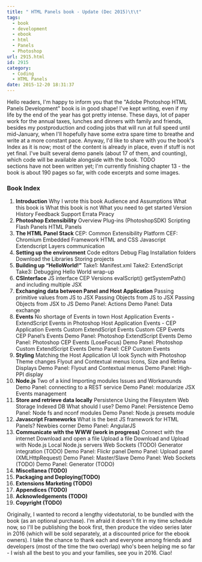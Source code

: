 ```yaml
---
title: " HTML Panels book - Update (Dec 2015)\t\t"
tags:
  - book
  - development
  - ebook
  - html
  - Panels
  - Photoshop
url: 2915.html
id: 2915
category:
  - Coding
  - HTML Panels
date: 2015-12-20 18:31:37
---
```


Hello readers, I'm happy to inform you that the "Adobe Photoshop HTML Panels Development" book is in good shape! I've kept writing, even if my life by the end of the year has got pretty intense. These days, lot of paper work for the annual taxes, lunches and dinners with family and friends, besides my postproduction and coding jobs that will run at full speed until mid-January, when I'll hopefully have some extra spare time to breathe and write at a more constant pace. Anyway, I'd like to share with you the book's Index as it is now; most of the content is already in place, even if stuff is not yet final. I've built several demo panels (about 17 of them, and counting), which code will be available alongside with the book. TODO sections have not been written yet; I'm currently finishing chapter 13 - the book is about 190 pages so far, with code excerpts and some images.

### Book Index

1.  **Introduction** Why I wrote this book Audience and Assumptions What this book is What this book is not What you need to get started Version History Feedback Support Errata Piracy
2.  **Photoshop Extensibility** Overview Plug-ins (PhotoshopSDK) Scripting Flash Panels HTML Panels
3.  **The HTML Panel Stack** CEP: Common Extensibility Platform CEF: Chromium Embedded Framework HTML and CSS Javascript Extendscript Layers communication
4.  **Setting up the environment** Code editors Debug Flag Installation folders Download the Libraries Storing projects
5.  **Building up “HelloWorld!”** Take1: Manifest.xml Take2: ExtendScript Take3: Debugging Hello World wrap-up
6.  **CSInterface** JS interface CEP Versions evalScript() getSystemPath() and including multiple JSX
7.  **Exchanging data between Panel and Host Application** Passing primitive values from JS to JSX Passing Objects from JS to JSX Passing Objects from JSX to JS Demo Panel: Actions Demo Panel: Data exchange
8.  **Events** No shortage of Events in town Host Application Events - ExtendScript Events in Photoshop Host Application Events - CEP Application Events Custom ExtendScript Events Custom CEP Events CEP Panel’s Events Demo Panel: Photoshop ExtendScript Events Demo Panel: Photoshop CEP Events (LoseFocus) Demo Panel: Photoshop Custom ExtendScript Events Demo Panel: CEP Custom Events
9.  **Styling** Matching the Host Application UI look Synch with Photoshop Theme changes Flyout and Contextual menus Icons, Size and Retina Displays Demo Panel: Flyout and Contextual menus Demo Panel: High-PPI display
10.  **Node.js** Two of a kind Importing modules Issues and Workarounds Demo Panel: connecting to a REST service Demo Panel: modularize JSX Events management
11.  **Store and retrieve data locally** Persistence Using the Filesystem Web Storage Indexed DB What should I use? Demo Panel: Persistence Demo Panel: Node fs and nconf modules Demo Panel: Node.js presets module
12.  **Javascript Frameworks** What is the best JS framework for HTML Panels? Newbies corner Demo Panel: AngularJS
13.  **Communicate with the WWW (work in progress)** Connect with the internet Download and open a file Upload a file Download and Upload with Node.js Local Node.js servers Web Sockets (TODO) Generator integration (TODO) Demo Panel: Flickr panel Demo Panel: Upload panel (XMLHttpRequest) Demo Panel: Master/Slave Demo Panel: Web Sockets (TODO) Demo Panel: Generator (TODO)
14.  **Miscellanea (TODO)**
15.  **Packaging and Deploying(TODO)**
16.  **Extensions Marketing (TODO)**
17.  **Appendices (TODO)**
18.  **Acknowledgements (TODO)**
19.  **Copyright (TODO)**

Originally, I wanted to record a lengthy videotutorial, to be bundled with the book (as an optional purchase). I'm afraid it doesn't fit in my time schedule now, so I'll be publishing the book first, then produce the video series later in 2016 (which will be sold separately, at a discounted price for the ebook owners). I take the chance to thank each and everyone among friends and developers (most of the time the two overlap) who's been helping me so far - I wish all the best to you and your families, see you in 2016. Ciao!